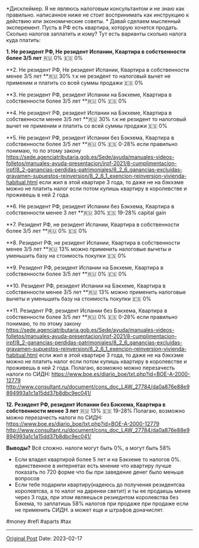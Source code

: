 *Дисклеймер. Я не являюсь налоговым консультантом и не знаю как правильно. написанное ниже не стоит воспринимать как инструкцию к действию или экономические советы.
*
Давай сделаем мысленный эксперемент. Пусть в РФ есть квартира, которую хочется продать. Сколько налогов заплатить и кому? Тут есть варианты сколько налога куда платить:

**1. Не резидент РФ, Не резидент Испании, Квартира в собственности более 3/5 лет**
🇷🇺 0%
🇪🇸 0%

**2. Не резидент РФ, Не резидент Испании, Квартира в собственности менее 3/5 лет
**🇷🇺 30% т.к не резидент то налоговый вычет не применим и платить со всей суммы продажи
🇪🇸 0%

**3. Не резидент РФ, резидент Испании на Бэкхеме, Квартира в собственности более 3/5 лет
**🇷🇺 0%
🇪🇸 0%

**4. Не резидент РФ, резидент Испании на Бэкхеме, Квартира в собственности менее 3/5 лет
**🇷🇺 30% т.к не резидент то налоговый вычет не применим и платить со всей суммы продажи
🇪🇸 0%

**5. Не резидент РФ, резидент Испании без Бэкхема, Квартира в собственности более 3/5 лет
**🇷🇺 0%
🇪🇸 0-28% если правильно понимаю, то по этому закону https://sede.agenciatributaria.gob.es/Sede/ayuda/manuales-videos-folletos/manuales-ayuda-presentacion/irpf-2021/8-cumplimentacion-irpf/8_2-ganancias-perdidas-patrimoniales/8_2_6_ganancias-excluidas-gravamen-supuestos-reinversion/8_2_6_1_exencion-reinversion-vivienda-habitual.html если жил в этой квартире 3 года, то даже не на бэкхэме можно не платить налог если потом купишь квартиру в королевстве и проживешь в ней 2 года.

**6. Не резидент РФ, резидент Испании без Бэкхема, Квартира в собственности менее 3 лет
**🇷🇺 30%
🇪🇸 19-28% capital gain

**7. Резидент РФ, не резидент Испании, Квартира в собственности более 3/5 лет
**🇷🇺 0%
🇪🇸 0%

**8. Резидент РФ, не резидент Испании, Квартира в собственности менее 3/5 лет
**🇷🇺 13% можно применить налоговые вычеты и уменьшить базу на стоимость покупки
🇪🇸 0%

**9. Резидент РФ, резидент Испании на Бэкхеме, Квартира в собственности более 3/5 лет
**🇷🇺 0%
🇪🇸 0%

**10. Резидент РФ, резидент Испании на Бэкхеме, Квартира в собственности менее 3/5 лет
**🇷🇺 13% можно применить налоговые вычеты и уменьшить базу на стоимость покупки
🇪🇸 0%

**11. Резидент РФ, резидент Испании без Бэкхема, Квартира в собственности более 3/5 лет
**🇷🇺 0% 
🇪🇸 0-28% если правильно понимаю, то по этому закону https://sede.agenciatributaria.gob.es/Sede/ayuda/manuales-videos-folletos/manuales-ayuda-presentacion/irpf-2021/8-cumplimentacion-irpf/8_2-ganancias-perdidas-patrimoniales/8_2_6_ganancias-excluidas-gravamen-supuestos-reinversion/8_2_6_1_exencion-reinversion-vivienda-habitual.html если жил в этой квартире 3 года, то даже не на бэкхэме можно не платить налог если потом купишь квартиру в королевстве и проживешь в ней 2 года.
Полагаю, возможно можно перезачесть налоги по СИДН:
https://www.boe.es/diario_boe/txt.php?id=BOE-A-2000-12779
http://www.consultant.ru/document/cons_doc_LAW_27784/da0a876e88e9894993a1c1a15dd37b8dbc9ec041/

**12. Резидент РФ, резидент Испании без Бэкхема, Квартира в собственности менее 3 лет**
🇷🇺 13% 
🇪🇸 19-28% 
Полагаю, возможно можно перезачесть налоги по СИДН:
https://www.boe.es/diario_boe/txt.php?id=BOE-A-2000-12779
http://www.consultant.ru/document/cons_doc_LAW_27784/da0a876e88e9894993a1c1a15dd37b8dbc9ec041/

**Выводы?**
Всё сложно. налоги могут быть 0%, а могут быть 58%
- Если владел квартирой более 5 лет и на Бэкхеме то налогов 0%. единственное в интернетах есть мнение что квартиру лучше показать по 720 форме что бы при заведение денег было меньше вопросов
- Если тебе подарили квартиру(надеюсь до получения резидентсва королевтсва, а то налог на даренеи светит) и ты ее продаешь менее через 3 года, при этом являешься резиеднтом королевства без Бэкема, то заплатишь 58% налогов при продаже при продаже если не применить СИДН. а может еще и штрафов доначислят.

#money #refl #aparts #tax

---
[Original Post](https://t.me/lev2tarragona/955)
Date: 2023-02-17

